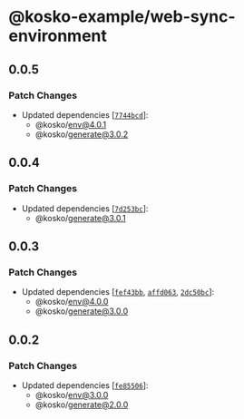 # @kosko-example/web-sync-environment

## 0.0.5

### Patch Changes

- Updated dependencies [[`7744bcd`](https://github.com/tommy351/kosko/commit/7744bcdb86bbfff60350638fe27d89781a6714f7)]:
  - @kosko/env@4.0.1
  - @kosko/generate@3.0.2

## 0.0.4

### Patch Changes

- Updated dependencies [[`7d253bc`](https://github.com/tommy351/kosko/commit/7d253bcb68c2cea52061178899eada2f1329290f)]:
  - @kosko/generate@3.0.1

## 0.0.3

### Patch Changes

- Updated dependencies [[`fef43bb`](https://github.com/tommy351/kosko/commit/fef43bbde55c5c2c48b0a81c71014513e83a7ad2), [`affd063`](https://github.com/tommy351/kosko/commit/affd0632bc31033864cbc49620bee870d46437c8), [`2dc50bc`](https://github.com/tommy351/kosko/commit/2dc50bc7f7c9ac1fa474121e772c1789637506bf)]:
  - @kosko/env@4.0.0
  - @kosko/generate@3.0.0

## 0.0.2

### Patch Changes

- Updated dependencies [[`fe85506`](https://github.com/tommy351/kosko/commit/fe8550688d7fe53f006bb64b8dd925348facef04)]:
  - @kosko/env@3.0.0
  - @kosko/generate@2.0.0
